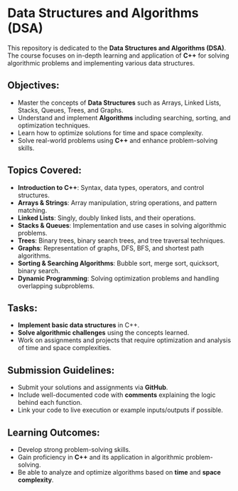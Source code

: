 # Data Structures and Algorithms (DSA)


This repository is dedicated to the **Data Structures and Algorithms (DSA)**. The course focuses on in-depth learning and application of **C++** for solving algorithmic problems and implementing various data structures.

## Objectives:
- Master the concepts of **Data Structures** such as Arrays, Linked Lists, Stacks, Queues, Trees, and Graphs.
- Understand and implement **Algorithms** including searching, sorting, and optimization techniques.
- Learn how to optimize solutions for time and space complexity.
- Solve real-world problems using **C++** and enhance problem-solving skills.

## Topics Covered:
- **Introduction to C++**: Syntax, data types, operators, and control structures.
- **Arrays & Strings**: Array manipulation, string operations, and pattern matching.
- **Linked Lists**: Singly, doubly linked lists, and their operations.
- **Stacks & Queues**: Implementation and use cases in solving algorithmic problems.
- **Trees**: Binary trees, binary search trees, and tree traversal techniques.
- **Graphs**: Representation of graphs, DFS, BFS, and shortest path algorithms.
- **Sorting & Searching Algorithms**: Bubble sort, merge sort, quicksort, binary search.
- **Dynamic Programming**: Solving optimization problems and handling overlapping subproblems.

## Tasks:
- **Implement basic data structures** in C++.
- **Solve algorithmic challenges** using the concepts learned.
- Work on assignments and projects that require optimization and analysis of time and space complexities.

## Submission Guidelines:
- Submit your solutions and assignments via **GitHub**.
- Include well-documented code with **comments** explaining the logic behind each function.
- Link your code to live execution or example inputs/outputs if possible.

## Learning Outcomes:
- Develop strong problem-solving skills.
- Gain proficiency in **C++** and its application in algorithmic problem-solving.
- Be able to analyze and optimize algorithms based on **time** and **space complexity**.

